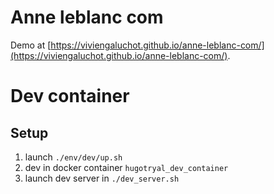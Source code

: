 # Anne leblanc com

Demo at [https://viviengaluchot.github.io/anne-leblanc-com/](https://viviengaluchot.github.io/anne-leblanc-com/).


# Dev container

## Setup

1. launch `./env/dev/up.sh`
2. dev in docker container `hugotryal_dev_container`
3. launch dev server in `./dev_server.sh`

